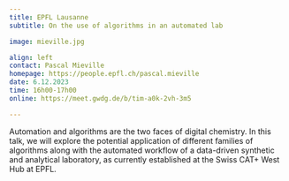 ```yaml
---
title: EPFL Lausanne
subtitle: On the use of algorithms in an automated lab

image: mieville.jpg

align: left
contact: Pascal Mieville
homepage: https://people.epfl.ch/pascal.mieville
date: 6.12.2023
time: 16h00-17h00
online: https://meet.gwdg.de/b/tim-a0k-2vh-3m5

---
```

Automation and algorithms are the two faces of digital chemistry. 
In this talk, we will explore the potential application of different 
families of algorithms along with the automated workflow of a data-driven
synthetic and analytical laboratory, as currently established at the
Swiss CAT+ West Hub at EPFL.